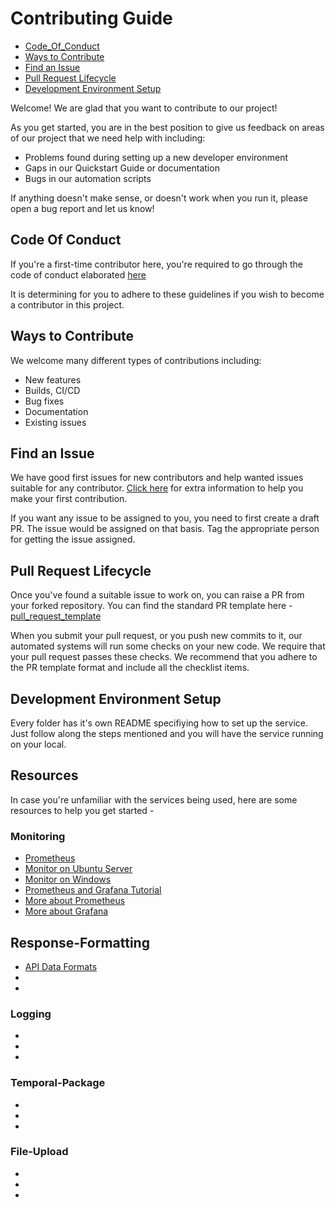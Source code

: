 # Contributing Guide

  * [Code_Of_Conduct](#code-of-conduct)
  * [Ways to Contribute](#ways-to-contribute)
  * [Find an Issue](#find-an-issue)
  * [Pull Request Lifecycle](#pull-request-lifecycle)
  * [Development Environment Setup](#development-environment-setup)

Welcome! We are glad that you want to contribute to our project! 

As you get started, you are in the best position to give us feedback on areas of
our project that we need help with including:

* Problems found during setting up a new developer environment
* Gaps in our Quickstart Guide or documentation
* Bugs in our automation scripts

If anything doesn't make sense, or doesn't work when you run it, please open a
bug report and let us know!

## Code Of Conduct 
If you're a first-time contributor here, you're required to go through the code of conduct elaborated [here](https://github.com/SamagraX-Stencil/stencil/blob/main/sample/01-all-features/CODE_OF_CONDUCT.md)

It is determining for you to adhere to these guidelines if you wish to become a contributor in this project. 

## Ways to Contribute

We welcome many different types of contributions including:

* New features
* Builds, CI/CD
* Bug fixes
* Documentation
* Existing issues

## Find an Issue

We have good first issues for new contributors and help wanted issues suitable
for any contributor. [Click here](https://docs.github.com/en/get-started/exploring-projects-on-github/contributing-to-a-project) for extra information to
help you make your first contribution. 

If you want any issue to be assigned to you, you need to first create a draft PR. The issue would be assigned on that basis. 
Tag the appropriate person for getting the issue assigned. 


## Pull Request Lifecycle

Once you've found a suitable issue to work on, you can raise a PR from your forked repository. You can find the 
standard PR template here - [pull_request_template](https://github.com/SamagraX-Stencil/stencil/blob/main/.github/pull_request_template.md)

When you submit your pull request, or you push new commits to it, our automated
systems will run some checks on your new code. We require that your pull request
passes these checks.  We recommend that you adhere to the PR template format and 
include all the checklist items. 

## Development Environment Setup

Every folder has it's own README specifiying how to set up the service. 
Just follow along the steps mentioned and you will have the service running on your local. 

## Resources 

In case you're unfamiliar with the services being used, here are some resources to help you get started - 

### Monitoring 

* [Prometheus](https://youtube.com/playlist?list=PLy7NrYWoggjxCF3av5JKwyG7FFF9eLeL4&si=3st6TLqgku1xrP_p)
* [Monitor on Ubuntu Server](https://www.youtube.com/watch?v=94JMdueq2SA)
* [Monitor on Windows](https://www.youtube.com/watch?v=jatcPHvChfI&t=763s)
* [Prometheus and Grafana Tutorial](https://www.youtube.com/watch?v=9TJx7QTrTyo&t=2s)
* [More about Prometheus](https://prometheus.io/docs/prometheus/latest/getting_started/)
* [More about Grafana](https://grafana.com/docs/grafana/latest/)


## Response-Formatting 

* [API Data Formats](https://www.atatus.com/blog/guide-to-api-data-formats-json-xml-plain-text-and-binary/)
* 
* 


### Logging
*
*
*

### Temporal-Package
*
*
*


### File-Upload
*
*
*













